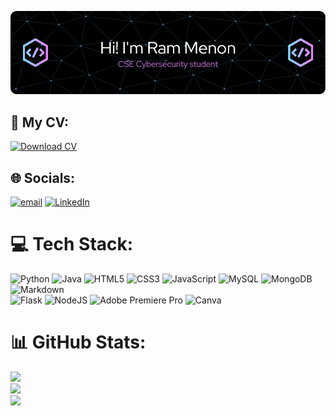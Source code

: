 ![Header](./github-header-image.png)

## 📄 My CV:
[![Download CV](https://img.shields.io/badge/Download%20CV-%2300C4CC.svg?style=for-the-badge&logo=adobeacrobatreader&logoColor=white)](https://drive.google.com/file/d/1oDEYeIxSd9zBcUR0Cu4RUIAjK-K43tkQ/view?usp=sharing)

## 🌐 Socials:
[![email](https://img.shields.io/badge/Email-D14836?logo=gmail&logoColor=white)](mailto:ram.menon22@st.niituniversity.in)  [![LinkedIn](https://img.shields.io/badge/LinkedIn-%230077B5.svg?logo=linkedin&logoColor=white)](https://linkedin.com/in/www.linkedin.com/in/ram-menon-3ba6832a9) 

# 💻 Tech Stack:
![Python](https://img.shields.io/badge/python-3670A0?style=for-the-badge&logo=python&logoColor=ffdd54) 
![Java](https://img.shields.io/badge/java-%23ED8B00.svg?style=for-the-badge&logo=openjdk&logoColor=white)
![HTML5](https://img.shields.io/badge/html5-%23E34F26.svg?style=for-the-badge&logo=html5&logoColor=white) 
![CSS3](https://img.shields.io/badge/css3-%231572B6.svg?style=for-the-badge&logo=css3&logoColor=white)
 ![JavaScript](https://img.shields.io/badge/javascript-%23323330.svg?style=for-the-badge&logo=javascript&logoColor=%23F7DF1E) 
 ![MySQL](https://img.shields.io/badge/mysql-4479A1.svg?style=for-the-badge&logo=mysql&logoColor=white) 
 ![MongoDB](https://img.shields.io/badge/MongoDB-%234ea94b.svg?style=for-the-badge&logo=mongodb&logoColor=white) 
 ![Markdown](https://img.shields.io/badge/markdown-%23000000.svg?style=for-the-badge&logo=markdown&logoColor=white)  
 ![Flask](https://img.shields.io/badge/flask-%23000.svg?style=for-the-badge&logo=flask&logoColor=white) 
![NodeJS](https://img.shields.io/badge/node.js-6DA55F?style=for-the-badge&logo=node.js&logoColor=white)
 ![Adobe Premiere Pro](https://img.shields.io/badge/Adobe%20Premiere%20Pro-9999FF.svg?style=for-the-badge&logo=Adobe%20Premiere%20Pro&logoColor=white) 
 ![Canva](https://img.shields.io/badge/Canva-%2300C4CC.svg?style=for-the-badge&logo=Canva&logoColor=white) 

# 📊 GitHub Stats:
![](https://github-readme-stats.vercel.app/api?username=ramthewow&theme=dark&hide_border=false&include_all_commits=true&count_private=false)<br/>
![](https://github-readme-streak-stats.herokuapp.com/?user=ramthewow&theme=dark&hide_border=false)<br/>
![](https://github-readme-stats.vercel.app/api/top-langs/?username=ramthewow&theme=dark&hide_border=false&include_all_commits=true&count_private=false&layout=compact)

<!-- Proudly created with GPRM ( https://gprm.itsvg.in ) -->
